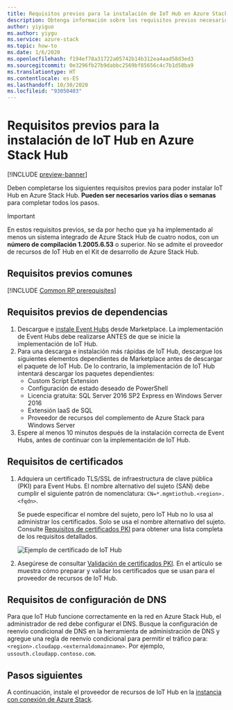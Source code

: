 ```yaml
---
title: Requisitos previos para la instalación de IoT Hub en Azure Stack Hub
description: Obtenga información sobre los requisitos previos necesarios antes de instalar el proveedor de recursos de IoT Hub en Azure Stack Hub.
author: yiyiguo
ms.author: yiygu
ms.service: azure-stack
ms.topic: how-to
ms.date: 1/6/2020
ms.openlocfilehash: f194ef78a31722a05742b14b312ea4aad58d3ed3
ms.sourcegitcommit: 0e3296fb27b9dabbc2569bf85656c4c7b1d58ba9
ms.translationtype: HT
ms.contentlocale: es-ES
ms.lasthandoff: 10/30/2020
ms.locfileid: "93050403"
---
```

# <a name="prerequisites-for-installing-iot-hub-on-azure-stack-hub"></a>Requisitos previos para la instalación de IoT Hub en Azure Stack Hub

[!INCLUDE [preview-banner](../includes/iot-hub-preview.md)]

Deben completarse los siguientes requisitos previos para poder instalar IoT Hub en Azure Stack Hub. **Pueden ser necesarios varios días o semanas** para completar todos los pasos.

> [!IMPORTANT]
> En estos requisitos previos, se da por hecho que ya ha implementado al menos un sistema integrado de Azure Stack Hub de cuatro nodos, con un **número de compilación 1.2005.6.53** o superior. No se admite el proveedor de recursos de IoT Hub en el Kit de desarrollo de Azure Stack Hub.

## <a name="common-prerequisites"></a>Requisitos previos comunes

[!INCLUDE [Common RP prerequisites](../includes/resource-provider-prerequisites.md)]

## <a name="dependency-prerequisites"></a>Requisitos previos de dependencias

1. Descargue e [instale Event Hubs](event-hubs-rp-install.md) desde Marketplace. La implementación de Event Hubs debe realizarse ANTES de que se inicie la implementación de IoT Hub.
2. Para una descarga e instalación más rápidas de IoT Hub, descargue los siguientes elementos dependientes de Marketplace antes de descargar el paquete de IoT Hub. De lo contrario, la implementación de IoT Hub intentará descargar los paquetes dependientes:
    * Custom Script Extension
    * Configuración de estado deseado de PowerShell
    * Licencia gratuita: SQL Server 2016 SP2 Express en Windows Server 2016
    * Extensión IaaS de SQL
    * Proveedor de recursos del complemento de Azure Stack para Windows Server
3. Espere al menos 10 minutos después de la instalación correcta de Event Hubs, antes de continuar con la implementación de IoT Hub.

## <a name="certificate-requirements"></a>Requisitos de certificados

1. Adquiera un certificado TLS/SSL de infraestructura de clave pública (PKI) para Event Hubs. El nombre alternativo del sujeto (SAN) debe cumplir el siguiente patrón de nomenclatura: `CN=*.mgmtiothub.<region>.<fqdn>`.

   Se puede especificar el nombre del sujeto, pero IoT Hub no lo usa al administrar los certificados. Solo se usa el nombre alternativo del sujeto. Consulte [Requisitos de certificados PKI](azure-stack-pki-certs.md) para obtener una lista completa de los requisitos detallados.

   ![Ejemplo de certificado de IoT Hub](media\iot-hub-rp-prerequisites\certificate.png)

2. Asegúrese de consultar [Validación de certificados PKI](azure-stack-validate-pki-certs.md). En el artículo se muestra cómo preparar y validar los certificados que se usan para el proveedor de recursos de IoT Hub. 

## <a name="dns-configuration-requirements"></a>Requisitos de configuración de DNS
 
Para que IoT Hub funcione correctamente en la red en Azure Stack Hub, el administrador de red debe configurar el DNS. Busque la configuración de reenvío condicional de DNS en la herramienta de administración de DNS y agregue una regla de reenvío condicional para permitir el tráfico para: `<region>.cloudapp.<externaldomainname>`. Por ejemplo, `ussouth.cloudapp.contoso.com`.

## <a name="next-steps"></a>Pasos siguientes

A continuación, instale el proveedor de recursos de IoT Hub en la [instancia con conexión de Azure Stack](iot-hub-rp-install.md).
